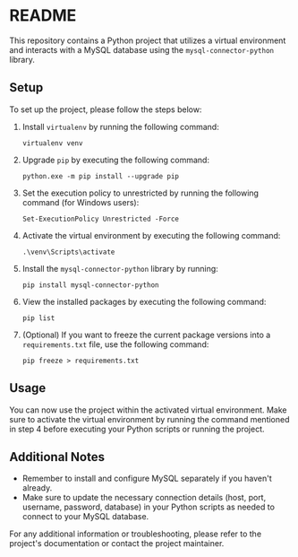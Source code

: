 # README

This repository contains a Python project that utilizes a virtual environment and interacts with a MySQL database using the `mysql-connector-python` library.

## Setup

To set up the project, please follow the steps below:

1. Install `virtualenv` by running the following command:
   ```
   virtualenv venv
   ```

2. Upgrade `pip` by executing the following command:
   ```
   python.exe -m pip install --upgrade pip
   ```

3. Set the execution policy to unrestricted by running the following command (for Windows users):
   ```
   Set-ExecutionPolicy Unrestricted -Force
   ```

4. Activate the virtual environment by executing the following command:
   ```
   .\venv\Scripts\activate
   ```

5. Install the `mysql-connector-python` library by running:
   ```
   pip install mysql-connector-python
   ```

6. View the installed packages by executing the following command:
   ```
   pip list
   ```

7. (Optional) If you want to freeze the current package versions into a `requirements.txt` file, use the following command:
   ```
   pip freeze > requirements.txt
   ```

## Usage

You can now use the project within the activated virtual environment. Make sure to activate the virtual environment by running the command mentioned in step 4 before executing your Python scripts or running the project.

## Additional Notes

- Remember to install and configure MySQL separately if you haven't already.
- Make sure to update the necessary connection details (host, port, username, password, database) in your Python scripts as needed to connect to your MySQL database.

For any additional information or troubleshooting, please refer to the project's documentation or contact the project maintainer.